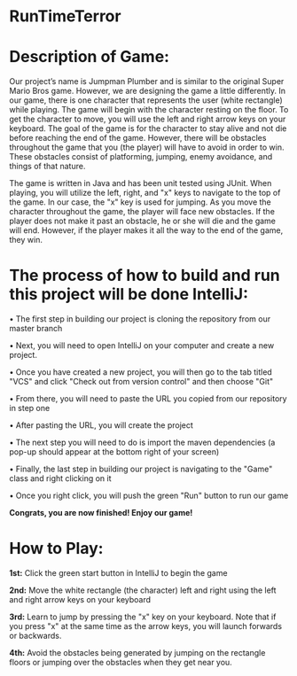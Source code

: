 # RunTimeTerror

<h1> Description of Game: </h1>
Our project’s name is Jumpman Plumber and is similar to the original Super Mario Bros game. However, we are designing the game a little differently. In our game, there is one character that represents the user (white rectangle) while playing. The game will begin with the character resting on the floor. To get the character to move, you will use the left and right arrow keys on your keyboard. The goal of the game is for the character to stay alive and not die before reaching the end of the game. However, there will be obstacles throughout the game that you (the player) will have to avoid in order to win. These obstacles consist of platforming, jumping, enemy avoidance, and things of that nature. 

The game is written in Java and has been unit tested using JUnit. When playing, you will utilize the left, right, and "x" keys to navigate to the top of the game. In our case, the "x" key is used for jumping. As you move the character throughout the game, the player will face new obstacles. If the player does not make it past an obstacle, he or she will die and the game will end. However, if the player makes it all the way to the end of the game, they win.


<h1>The process of how to build and run this project will be done IntelliJ: </h1>

•	The first step in building our project is cloning the repository from our master branch

•	Next, you will need to open IntelliJ on your computer and create a new project. 

• Once you have created a new project, you will then go to the tab titled "VCS" and click "Check out from version control" and then choose "Git"

•	From there, you will need to paste the URL you copied from our repository in step one

•	After pasting the URL, you will create the project 

•	The next step you will need to do is import the maven dependencies (a pop-up should appear at the bottom right of your screen)

•	Finally, the last step in building our project is navigating to the "Game" class and right clicking on it

•	Once you right click, you will push the green "Run" button to run our game

<b>Congrats, you are now finished! Enjoy our game!</b>


<h1> How to Play: </h1>

**1st:** Click the green start button in IntelliJ to begin the game

**2nd:** Move the white rectangle (the character) left and right using the left and right arrow keys on your keyboard

**3rd:** Learn to jump by pressing the "x" key on your keyboard. Note that if you press "x" at the same time as the arrow keys, you will launch forwards or backwards.

**4th:** Avoid the obstacles being generated by jumping on the rectangle floors or jumping over the obstacles when they get near you. 
